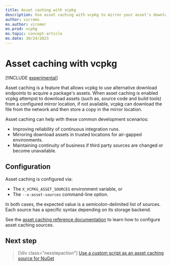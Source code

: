 ```yaml
---
title: Asset caching with vcpkg
description: Use asset caching with vcpkg to mirror your asset's downloads to improve build reliability.
author: vicroms
ms.author: viromer
ms.prod: vcpkg
ms.topic: concept-article
ms.date: 10/24/2023
---
```

# Asset caching with vcpkg

[!INCLUDE [experimental](../../includes/experimental.md)]

Asset caching is a feature that allows vcpkg to use alternative download
endpoints to acquire a package's assets. When asset caching is enabled vcpkg
attempst to download assets (such as, source code and build tools) from a
configured mirror location, if not available, vcpkg can download the file from
the network and then store a copy in the mirror location.

Asset caching can help with these common development scenarios:

* Improving reliability of continuous integration runs.
* Mirroring download assets in trusted locations for air-gapped environments.
* Maintaining continuity of business if third party sources are changed or become unavailable.

## Configuration

Asset caching is configured via:
* The `X_VCPKG_ASSET_SOURCES` environment variable, or
* The `--x-asset-sources` command-line option.

In both cases, the expected value is a semicolon-delimited list of sources. Each source has a
specific syntax depending on its storage backend.

See the [asset caching reference documentation](../users/assetcaching.md) to
learn how to configure asset caching sources.

## Next step

> [!div class="nexstepaction"]
> [Use a custom script as an asset caching source for NuGet](../examples/asset-caching-source-nuget.md)
